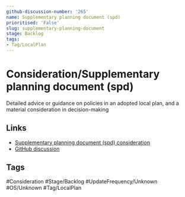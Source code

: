 ```yaml
---
github-discussion-number: '265'
name: Supplementary planning document (spd)
prioritised: 'False'
slug: supplementary-planning-document
stage: Backlog
tags:
- Tag/LocalPlan
---
```


# Consideration/Supplementary planning document (spd)

Detailed advice or guidance on policies in an adopted local plan, and a material consideration in decision-making

## Links

* [Supplementary planning document (spd) consideration](https://design.planning.data.gov.uk/planning-consideration/supplementary-planning-document)
* [GitHub discussion](https://github.com/digital-land/data-standards-backlog/discussions/265)

## Tags

#Consideration #Stage/Backlog #UpdateFrequency/Unknown #OS/Unknown #Tag/LocalPlan